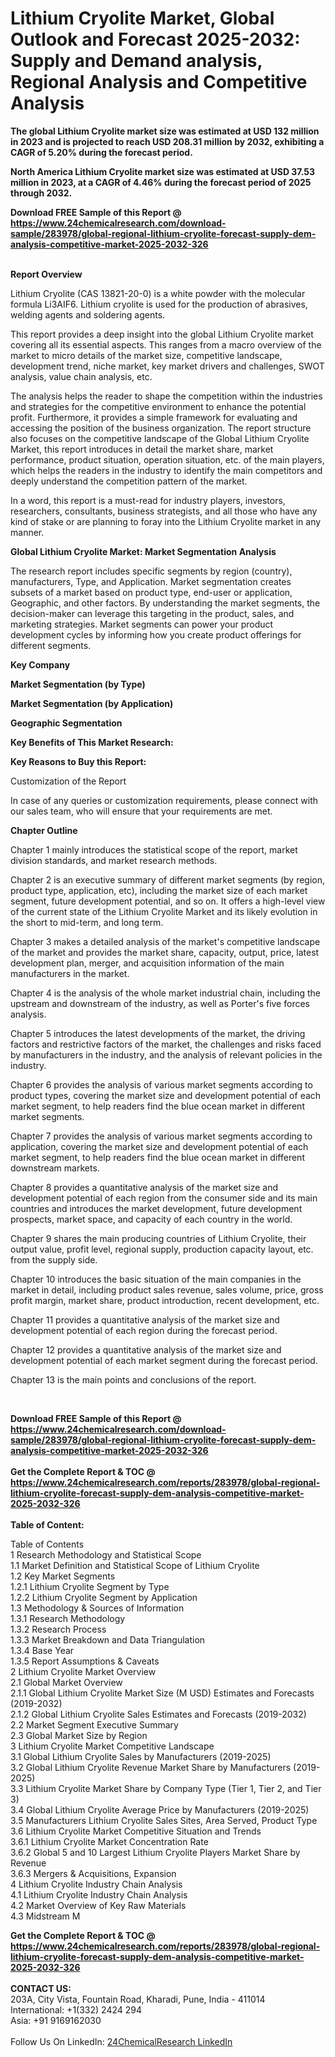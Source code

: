 <h1>Lithium Cryolite Market, Global Outlook and Forecast 2025-2032: Supply and Demand analysis, Regional Analysis and Competitive Analysis</h1><p><strong>The global Lithium Cryolite market size was estimated at USD 132 million in 2023 and is projected to reach USD 208.31 million by 2032, exhibiting a CAGR of 5.20% during the forecast period.</strong></p><p>
</p><p><strong>North America Lithium Cryolite market size was estimated at USD 37.53 million in 2023, at a CAGR of 4.46% during the forecast period of 2025 through 2032.</strong></p><div><b>Download FREE Sample of this Report @ 
            <a href="https://www.24chemicalresearch.com/download-sample/283978/global-regional-lithium-cryolite-forecast-supply-dem-analysis-competitive-market-2025-2032-326">
            https://www.24chemicalresearch.com/download-sample/283978/global-regional-lithium-cryolite-forecast-supply-dem-analysis-competitive-market-2025-2032-326</a></b></div><br><p>
</p><p><strong>Report Overview</strong></p><p>
</p><p>Lithium Cryolite (CAS 13821-20-0) is a white powder with the molecular formula Li3AIF6. Lithium cryolite is used for the production of abrasives, welding agents and soldering agents.</p><p>
</p><p>This report provides a deep insight into the global Lithium Cryolite market covering all its essential aspects. This ranges from a macro overview of the market to micro details of the market size, competitive landscape, development trend, niche market, key market drivers and challenges, SWOT analysis, value chain analysis, etc.</p><p>
</p><p>The analysis helps the reader to shape the competition within the industries and strategies for the competitive environment to enhance the potential profit. Furthermore, it provides a simple framework for evaluating and accessing the position of the business organization. The report structure also focuses on the competitive landscape of the Global Lithium Cryolite Market, this report introduces in detail the market share, market performance, product situation, operation situation, etc. of the main players, which helps the readers in the industry to identify the main competitors and deeply understand the competition pattern of the market.</p><p>
In a word, this report is a must-read for industry players, investors, researchers, consultants, business strategists, and all those who have any kind of stake or are planning to foray into the Lithium Cryolite market in any manner.</p><p>
</p><p><strong>Global Lithium Cryolite Market: Market Segmentation Analysis</strong></p><p>
</p><p>The research report includes specific segments by region (country), manufacturers, Type, and Application. Market segmentation creates subsets of a market based on product type, end-user or application, Geographic, and other factors. By understanding the market segments, the decision-maker can leverage this targeting in the product, sales, and marketing strategies. Market segments can power your product development cycles by informing how you create product offerings for different segments.</p><p>
</p><p><strong>Key Company</strong></p><p>
</p><p>
</p><p><strong>Market Segmentation (by Type)</strong></p><p>
</p><p>
</p><p><strong>Market Segmentation (by Application)</strong></p><p>
</p><p>
</p><p><strong>Geographic Segmentation</strong></p><p>
</p><p>
</p><p><strong>Key Benefits of This Market Research:</strong></p><p>
</p><p>
</p><p><strong>Key Reasons to Buy this Report:</strong></p><p>
</p><p>
</p><p>Customization of the Report</p><p>
In case of any queries or customization requirements, please connect with our sales team, who will ensure that your requirements are met.</p><p>
</p><p><strong>Chapter Outline</strong></p><p>
</p><p>Chapter 1 mainly introduces the statistical scope of the report, market division standards, and market research methods.</p><p>
Chapter 2 is an executive summary of different market segments (by region, product type, application, etc), including the market size of each market segment, future development potential, and so on. It offers a high-level view of the current state of the Lithium Cryolite Market and its likely evolution in the short to mid-term, and long term.</p><p>
Chapter 3 makes a detailed analysis of the market's competitive landscape of the market and provides the market share, capacity, output, price, latest development plan, merger, and acquisition information of the main manufacturers in the market.</p><p>
Chapter 4 is the analysis of the whole market industrial chain, including the upstream and downstream of the industry, as well as Porter's five forces analysis.</p><p>
Chapter 5 introduces the latest developments of the market, the driving factors and restrictive factors of the market, the challenges and risks faced by manufacturers in the industry, and the analysis of relevant policies in the industry.</p><p>
Chapter 6 provides the analysis of various market segments according to product types, covering the market size and development potential of each market segment, to help readers find the blue ocean market in different market segments.</p><p>
Chapter 7 provides the analysis of various market segments according to application, covering the market size and development potential of each market segment, to help readers find the blue ocean market in different downstream markets.</p><p>
Chapter 8 provides a quantitative analysis of the market size and development potential of each region from the consumer side and its main countries and introduces the market development, future development prospects, market space, and capacity of each country in the world.</p><p>
Chapter 9 shares the main producing countries of Lithium Cryolite, their output value, profit level, regional supply, production capacity layout, etc. from the supply side.</p><p>
Chapter 10 introduces the basic situation of the main companies in the market in detail, including product sales revenue, sales volume, price, gross profit margin, market share, product introduction, recent development, etc.</p><p>
Chapter 11 provides a quantitative analysis of the market size and development potential of each region during the forecast period.</p><p>
Chapter 12 provides a quantitative analysis of the market size and development potential of each market segment during the forecast period.</p><p>
Chapter 13 is the main points and conclusions of the report.</p><p>
 </p><div><b>Download FREE Sample of this Report @ 
            <a href="https://www.24chemicalresearch.com/download-sample/283978/global-regional-lithium-cryolite-forecast-supply-dem-analysis-competitive-market-2025-2032-326">
            https://www.24chemicalresearch.com/download-sample/283978/global-regional-lithium-cryolite-forecast-supply-dem-analysis-competitive-market-2025-2032-326</a></b></div><br><div><b>Get the Complete Report & TOC @ 
            <a href="https://www.24chemicalresearch.com/reports/283978/global-regional-lithium-cryolite-forecast-supply-dem-analysis-competitive-market-2025-2032-326">
            https://www.24chemicalresearch.com/reports/283978/global-regional-lithium-cryolite-forecast-supply-dem-analysis-competitive-market-2025-2032-326</a></b></div><br>
            <b>Table of Content:</b><p>Table of Contents<br />
1 Research Methodology and Statistical Scope<br />
1.1 Market Definition and Statistical Scope of Lithium Cryolite<br />
1.2 Key Market Segments<br />
1.2.1 Lithium Cryolite Segment by Type<br />
1.2.2 Lithium Cryolite Segment by Application<br />
1.3 Methodology & Sources of Information<br />
1.3.1 Research Methodology<br />
1.3.2 Research Process<br />
1.3.3 Market Breakdown and Data Triangulation<br />
1.3.4 Base Year<br />
1.3.5 Report Assumptions & Caveats<br />
2 Lithium Cryolite Market Overview<br />
2.1 Global Market Overview<br />
2.1.1 Global Lithium Cryolite Market Size (M USD) Estimates and Forecasts (2019-2032)<br />
2.1.2 Global Lithium Cryolite Sales Estimates and Forecasts (2019-2032)<br />
2.2 Market Segment Executive Summary<br />
2.3 Global Market Size by Region<br />
3 Lithium Cryolite Market Competitive Landscape<br />
3.1 Global Lithium Cryolite Sales by Manufacturers (2019-2025)<br />
3.2 Global Lithium Cryolite Revenue Market Share by Manufacturers (2019-2025)<br />
3.3 Lithium Cryolite Market Share by Company Type (Tier 1, Tier 2, and Tier 3)<br />
3.4 Global Lithium Cryolite Average Price by Manufacturers (2019-2025)<br />
3.5 Manufacturers Lithium Cryolite Sales Sites, Area Served, Product Type<br />
3.6 Lithium Cryolite Market Competitive Situation and Trends<br />
3.6.1 Lithium Cryolite Market Concentration Rate<br />
3.6.2 Global 5 and 10 Largest Lithium Cryolite Players Market Share by Revenue<br />
3.6.3 Mergers & Acquisitions, Expansion<br />
4 Lithium Cryolite Industry Chain Analysis<br />
4.1 Lithium Cryolite Industry Chain Analysis<br />
4.2 Market Overview of Key Raw Materials<br />
4.3 Midstream M</p><div><b>Get the Complete Report & TOC @ 
            <a href="https://www.24chemicalresearch.com/reports/283978/global-regional-lithium-cryolite-forecast-supply-dem-analysis-competitive-market-2025-2032-326">
            https://www.24chemicalresearch.com/reports/283978/global-regional-lithium-cryolite-forecast-supply-dem-analysis-competitive-market-2025-2032-326</a></b></div><br><b>CONTACT US:</b><br>
            203A, City Vista, Fountain Road, Kharadi, Pune, India - 411014<br>
            International: +1(332) 2424 294<br>
            Asia: +91 9169162030 <br><br>
            Follow Us On LinkedIn: <a href="https://www.linkedin.com/company/24chemicalresearch/">24ChemicalResearch LinkedIn</a>